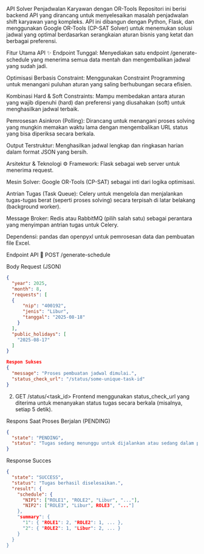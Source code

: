 API Solver Penjadwalan Karyawan dengan OR-Tools
Repositori ini berisi backend API yang dirancang untuk menyelesaikan masalah penjadwalan shift karyawan yang kompleks. API ini dibangun dengan Python, Flask, dan menggunakan Google OR-Tools (CP-SAT Solver) untuk menemukan solusi jadwal yang optimal berdasarkan serangkaian aturan bisnis yang ketat dan berbagai preferensi.

Fitur Utama API ✨
Endpoint Tunggal: Menyediakan satu endpoint /generate-schedule yang menerima semua data mentah dan mengembalikan jadwal yang sudah jadi.

Optimisasi Berbasis Constraint: Menggunakan Constraint Programming untuk menangani puluhan aturan yang saling berhubungan secara efisien.

Kombinasi Hard & Soft Constraints: Mampu membedakan antara aturan yang wajib dipenuhi (hard) dan preferensi yang diusahakan (soft) untuk menghasilkan jadwal terbaik.

Pemrosesan Asinkron (Polling): Dirancang untuk menangani proses solving yang mungkin memakan waktu lama dengan mengembalikan URL status yang bisa diperiksa secara berkala.

Output Terstruktur: Menghasilkan jadwal lengkap dan ringkasan harian dalam format JSON yang bersih.

Arsitektur & Teknologi ⚙️
Framework: Flask sebagai web server untuk menerima request.

Mesin Solver: Google OR-Tools (CP-SAT) sebagai inti dari logika optimisasi.

Antrian Tugas (Task Queue): Celery untuk mengelola dan menjalankan tugas-tugas berat (seperti proses solving) secara terpisah di latar belakang (background worker).

Message Broker: Redis atau RabbitMQ (pilih salah satu) sebagai perantara yang menyimpan antrian tugas untuk Celery.

Dependensi: pandas dan openpyxl untuk pemrosesan data dan pembuatan file Excel.

Endpoint API 🚀
POST /generate-schedule


Body Request (JSON)
```json
{
  "year": 2025,
  "month": 8,
  "requests": [
  {
      "nip": "400192",
      "jenis": "Libur",
      "tanggal": "2025-08-18"
    }
  ],
  "public_holidays": [
    "2025-08-17"
  ]
}
```
```json
Respon Sukses 
{
  "message": "Proses pembuatan jadwal dimulai.",
  "status_check_url": "/status/some-unique-task-id"
}
```
2. GET /status/<task_id>
Frontend menggunakan status_check_url yang diterima untuk menanyakan status tugas secara berkala (misalnya, setiap 5 detik).

Respons Saat Proses Berjalan (PENDING)

```json
{
  "state": "PENDING",
  "status": "Tugas sedang menunggu untuk dijalankan atau sedang dalam proses."
}
```
Response Succes 
```json
{
  "state": "SUCCESS",
  "status": "Tugas berhasil diselesaikan.",
  "result": {
    "schedule": {
      "NIP1": ["ROLE1", "ROLE2", "Libur", "..."],
      "NIP2": ["ROLE3", "Libur", ROLE3", "..."]
    },
    "summary": {
      "1": { "ROLE1": 2, "ROLE2": 1, ... },
      "2": { "ROLE2": 1, "Libur": 2, ... }
    }
  }
}
```

